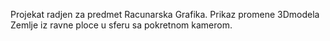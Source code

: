 Projekat radjen za predmet Racunarska Grafika.
Prikaz promene 3Dmodela Zemlje iz ravne ploce u sferu sa pokretnom kamerom.
